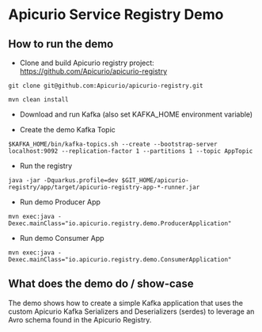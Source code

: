 # Apicurio Service Registry Demo

## How to run the demo

* Clone and build Apicurio registry project: https://github.com/Apicurio/apicurio-registry

`git clone git@github.com:Apicurio/apicurio-registry.git`

`mvn clean install`

* Download and run Kafka (also set KAFKA_HOME environment variable)

* Create the demo Kafka Topic

`$KAFKA_HOME/bin/kafka-topics.sh --create --bootstrap-server localhost:9092 --replication-factor 1 --partitions 1 --topic AppTopic`

* Run the registry

`java -jar -Dquarkus.profile=dev $GIT_HOME/apicurio-registry/app/target/apicurio-registry-app-*-runner.jar`

* Run demo Producer App

`mvn exec:java -Dexec.mainClass="io.apicurio.registry.demo.ProducerApplication"`

* Run demo Consumer App

`mvn exec:java -Dexec.mainClass="io.apicurio.registry.demo.ConsumerApplication"`

## What does the demo do / show-case

The demo shows how to create a simple Kafka application that uses the custom Apicurio Kafka Serializers
and Deserializers (serdes) to leverage an Avro schema found in the Apicurio Registry.
